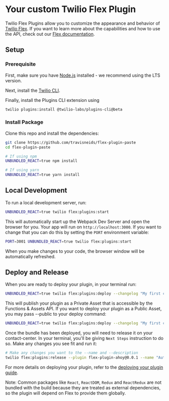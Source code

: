 # Your custom Twilio Flex Plugin

Twilio Flex Plugins allow you to customize the appearance and behavior of [Twilio Flex](https://www.twilio.com/flex). If you want to learn more about the capabilities and how to use the API, check out our [Flex documentation](https://www.twilio.com/docs/flex).

## Setup

### Prerequisite

First, make sure you have [Node.js](https://nodejs.org) installed - we recommend using the LTS version.

Next, install the [Twilio CLI](https://www.twilio.com/docs/twilio-cli/quickstart). 

Finally, install the Plugins CLI extension using

```bash
twilio plugins:install @twilio-labs/plugins-cli@beta
```

### Install Package

Clone this repo and install the dependencies:

```bash
git clone https://github.com/travisneids/flex-plugin-paste
cd flex-plugin-paste

# If using npm
UNBUNDLED_REACT=true npm install

# If using yarn
UNBUNDLED_REACT=true yarn install
```

## Local Development

To run a local development server, run:

```bash
UNBUNDLED_REACT=true twilio flex:plugins:start
```

This will automatically start up the Webpack Dev Server and open the browser for you. Your app will run on `http://localhost:3000`. If you want to change that you can do this by setting the `PORT` environment variable:

```bash
PORT=3001 UNBUNDLED_REACT=true twilio flex:plugins:start
```

When you make changes to your code, the browser window will be automatically refreshed.

## Deploy and Release

When you are ready to deploy your plugin, in your terminal run:

```bash
UNBUNDLED_REACT=true twilio flex:plugins:deploy --changelog "My first changes"
```

This will publish your plugin as a Private Asset that is accessible by the Functions & Assets API. If you want to deploy your plugin as a Public Asset, you may pass --public to your deploy command:

```bash
UNBUNDLED_REACT=true twilio flex:plugins:deploy --changelog "My first changes" --public
```

Once the bundle has been deployed, you will need to release it on your contact-center. In your terminal, you'll be giving `Next Steps` instruction to do so. Make any changes you see fit and run it:

```bash
# Make any changes you want to the --name and --description 
twilio flex:plugins:release --plugin flex-plugin-ahoy@0.0.1 --name "Autogenerated Release 1614972028413" --description "The description of this Flex Plugin Configuration."
```

For more details on deploying your plugin, refer to the [deploying your plugin guide](https://www.twilio.com/docs/flex/plugins#deploying-your-plugin).

Note: Common packages like `React`, `ReactDOM`, `Redux` and `ReactRedux` are not bundled with the build because they are treated as external dependencies, so the plugin will depend on Flex to provide them globally.
